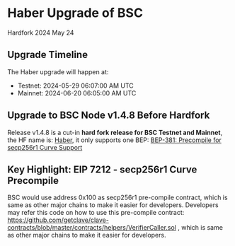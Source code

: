 # Haber Upgrade of BSC

<div class="doc-announce-info">
    <span class="version-tag">Hardfork</span>
    <span class="announce-date">2024 May 24</span>
</div>

## Upgrade Timeline
The Haber upgrade will happen at:

- Testnet:  2024-05-29 06:07:00 AM UTC
- Mainnet:  2024-06-20 06:05:00 AM UTC

## Upgrade to BSC Node v1.4.8 Before Hardfork
Release v1.4.8 is a cut-in **hard fork release for BSC Testnet and Mainnet**, the HF name is: [Haber](https://forum.bnbchain.org/t/bnb-chain-roadmap-mainnet/936#h-4haber-wip-25), it only supports one BEP: [BEP-381: Precompile for secp256r1 Curve Support](https://github.com/bnb-chain/BEPs/blob/master/BEPs/BEP-381.md)

## Key Highlight: EIP 7212 - secp256r1 Curve Precompile
BSC would use address 0x100 as secp256r1 pre-compile contract, which is same as other major chains to make it easier for developers.
Developers may refer this code on how to use this pre-compile contract: https://github.com/getclave/clave-contracts/blob/master/contracts/helpers/VerifierCaller.sol
, which is same as other major chains to make it easier for developers.





